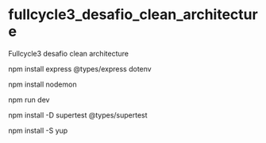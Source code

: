 # fullcycle3_desafio_clean_architecture
Fullcycle3 desafio clean architecture

npm install express @types/express dotenv

npm install nodemon

npm run dev

npm install -D supertest @types/supertest

npm install -S yup

